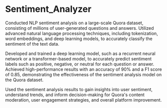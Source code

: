# Sentiment_Analyzer
Conducted NLP sentiment analysis on a large-scale Quora dataset, consisting of millions of user-generated questions and answers.
Utilized advanced natural language processing techniques, including tokenization, word embeddings, and deep learning models, to accurately classify the sentiment of the text data.

Developed and trained a deep learning model, such as a recurrent neural network or a transformer-based model, to accurately predict sentiment labels such as positive, negative, or neutral for each question or answer.
Achieved high-performance results with an accuracy of 90% and a F1 score of 0.85, demonstrating the effectiveness of the sentiment analysis model on the Quora dataset.

Used the sentiment analysis results to gain insights into user sentiment, understand trends, and inform decision-making for Quora's content moderation, user engagement strategies, and overall platform improvement.
